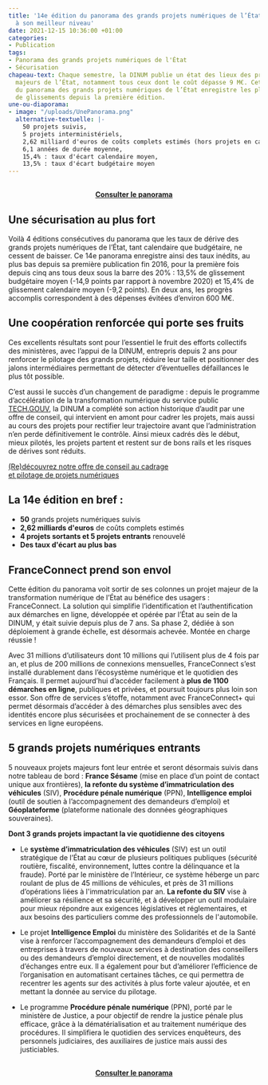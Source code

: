 ```yaml
---
title: '14e édition du panorama des grands projets numériques de l’État : la sécurisation
  à son meilleur niveau'
date: 2021-12-15 10:36:00 +01:00
categories:
- Publication
tags:
- Panorama des grands projets numériques de l'État
- Sécurisation
chapeau-text: Chaque semestre, la DINUM publie un état des lieux des projets informatiques
  majeurs de l’État, notamment tous ceux dont le coût dépasse 9 M€. Cette 14e édition
  du panorama des grands projets numériques de l’État enregistre les plus bas taux
  de glissements depuis la première édition.
une-ou-diaporama:
- image: "/uploads/UnePanorama.png"
  alternative-textuelle: |-
    50 projets suivis,
    5 projets interministériels,
    2,62 milliard d'euros de coûts complets estimés (hors projets en cadrage ou en révision de trajectoire),
    6,1 années de durée moyenne,
    15,4% : taux d'écart calendaire moyen,
    13,5% : taux d'écart budgétaire moyen
---
```


<div align="center" style="margin-top: 30px"><a href="https://www.numerique.gouv.fr/publications/panorama-grands-projets-si/" class="button"><b>Consulter le panorama</b></a> </div>

## Une sécurisation au plus fort 
Voilà 4 éditions consécutives du panorama que les taux de dérive des grands projets numériques de l’État, tant calendaire que budgétaire, ne cessent de baisser. Ce 14e panorama enregistre ainsi des taux inédits, au plus bas depuis sa première publication fin 2016, pour la première fois depuis cinq ans tous deux sous la barre des 20% : 13,5% de glissement budgétaire moyen (-14,9 points par rapport à novembre 2020) et 15,4% de glissement calendaire moyen (-9,2 points). En deux ans, les progrès accomplis correspondent à des dépenses évitées d’environ 600 M€.

## Une coopération renforcée qui porte ses fruits 
Ces excellents résultats sont pour l’essentiel le fruit des efforts collectifs des ministères, avec l’appui de la DINUM, entrepris depuis 2 ans pour renforcer le pilotage des grands projets, réduire leur taille et positionner des jalons intermédiaires permettant de détecter d’éventuelles défaillances le plus tôt possible.

C’est aussi le succès d’un changement de paradigme : depuis le programme d’accélération de la transformation numérique du service public [TECH.GOUV](https://www.numerique.gouv.fr/publications/tech-gouv-strategie-et-feuille-de-route-2019-2021/), la DINUM a complété son action historique d’audit par une offre de conseil, qui intervient en amont pour cadrer les projets, mais aussi au cours des projets pour rectifier leur trajectoire avant que l’administration n’en perde définitivement le contrôle. Ainsi mieux cadrés dès le début, mieux pilotés, les projets partent et restent sur de bons rails et les risques de dérives sont réduits.

<div class="lien-important"><p><a href="https://www.numerique.gouv.fr/services/conseil-accompagnement-cadrage-et-pilotage-de-projets-numeriques/">(Re)découvrez notre offre de conseil au cadrage 
<br>et pilotage de projets numériques</a></p></div>

<div class="noir encadre" style="margin-bottom:30px;"><h2 class="h3">La 14e édition en bref :</h2>
<p><ul><li><b>50</b> grands projets numériques suivis</li>
<li><b>2,62 milliards d'euros</b> de coûts complets estimés</li>
<li><b>4 projets sortants et 5 projets entrants</b> renouvelé</li>
<li><b>Des taux d'écart au plus bas</b></li></ul></p></div>

## FranceConnect prend son envol
Cette édition du panorama voit sortir de ses colonnes un projet majeur de la transformation numérique de l’État au bénéfice des usagers : FranceConnect. La solution qui simplifie l’identification et l’authentification aux démarches en ligne, développée et opérée par l’État au sein de la DINUM, y était suivie depuis plus de 7 ans. Sa phase 2, dédiée à son déploiement à grande échelle, est désormais achevée. Montée en charge réussie ! 

Avec 31 millions d’utilisateurs dont 10 millions qui l’utilisent plus de 4 fois par an, et plus de 200 millions de connexions mensuelles, FranceConnect s’est installé durablement dans l’écosystème numérique et le quotidien des Français. Il permet aujourd’hui d’accéder facilement à **plus de 1100 démarches en ligne**, publiques et privées, et poursuit toujours plus loin son essor. Son offre de services s’étoffe, notamment avec FranceConnect+ qui permet désormais d’accéder à des démarches plus sensibles avec des identités encore plus sécurisées et prochainement de se connecter à des services en ligne européens. 

## 5 grands projets numériques entrants
5 nouveaux projets majeurs font leur entrée et seront désormais suivis dans notre tableau de bord : **France Sésame** (mise en place d’un point de contact unique aux frontières), **la refonte du système d’immatriculation des véhicules** (SIV), **Procédure pénale numérique** (PPN), **Intelligence emploi** (outil de soutien à l’accompagnement des demandeurs d’emploi) et **Géoplateforme** (plateforme nationale des données géographiques souveraines).

**Dont 3 grands projets impactant la vie quotidienne des citoyens**

* Le **système d’immatriculation des véhicules** (SIV) est un outil stratégique de l’État au cœur de plusieurs politiques publiques (sécurité routière, fiscalité, environnement, luttes contre la délinquance et la fraude). Porté par le ministère de l’Intérieur, ce système héberge un parc roulant de plus de 45 millions de véhicules, et près de 31 millions d’opérations liées à l'immatriculation par an. **La refonte du SIV** vise à améliorer sa résilience et sa sécurité, et à développer un outil modulaire pour mieux répondre aux exigences législatives et réglementaires, et aux besoins des particuliers comme des professionnels de l'automobile. 

* Le projet **Intelligence Emploi** du ministère des Solidarités et de la Santé vise à renforcer l’accompagnement des demandeurs d’emploi et des entreprises à travers de nouveaux services à destination des conseillers ou des demandeurs d’emploi directement, et de nouvelles modalités d’échanges entre eux. Il a également pour but d’améliorer l’efficience de l’organisation en automatisant certaines tâches, ce qui permettra de recentrer les agents sur des activités à plus forte valeur ajoutée, et en mettant la donnée au service du pilotage.

* Le programme **Procédure pénale numérique** (PPN), porté par le ministère de Justice, a pour objectif de rendre la justice pénale plus efficace, grâce à la dématérialisation et au traitement numérique des procédures. Il simplifiera le quotidien des services enquêteurs, des personnels judiciaires, des auxiliaires de justice mais aussi des justiciables.

<div align="center" style="margin-top: 30px"><a href="https://www.numerique.gouv.fr/publications/panorama-grands-projets-si/" class="button"><b>Consulter le panorama</b></a> </div>